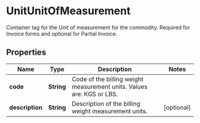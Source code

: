 

# UnitUnitOfMeasurement

Container tag for the Unit of measurement for the commodity.  Required for Invoice forms and optional for Partial Invoice.

## Properties

| Name | Type | Description | Notes |
|------------ | ------------- | ------------- | -------------|
|**code** | **String** | Code of the billing weight measurement units. Values are: KGS or LBS. |  |
|**description** | **String** | Description of the billing weight measurement units. |  [optional] |



